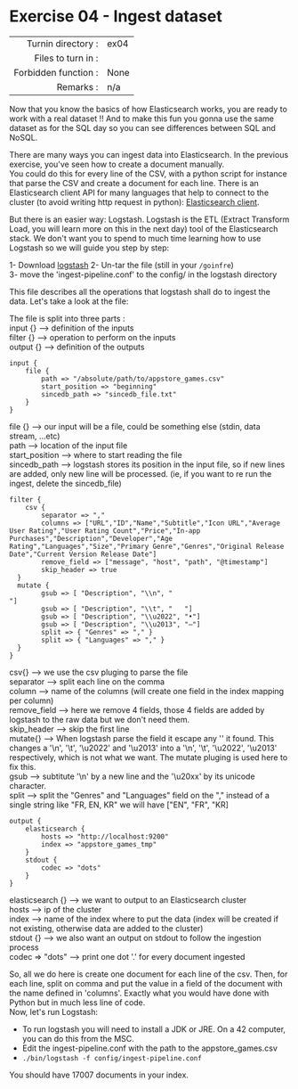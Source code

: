 # Exercise 04 - Ingest dataset 

|                         |                    |
| -----------------------:| ------------------ |
|   Turnin directory :    |  ex04              |
|   Files to turn in :    |                    |
|   Forbidden function :  |  None              |
|   Remarks :             |  n/a               |

Now that you know the basics of how Elasticsearch works, you are ready to work with a real dataset !!
And to make this fun you gonna use the same dataset as for the SQL day so you can see differences between SQL and NoSQL.

There are many ways you can ingest data into Elasticsearch. In the previous exercise, you've seen how to create a document manually.  
You could do this for every line of the CSV, with a python script for instance that parse the CSV and create a document for each line. There is an Elasticsearch client API for many languages that help to connect to the cluster (to avoid writing http request in python): [Elasticsearch client](https://www.elastic.co/guide/en/elasticsearch/client/index.html).

But there is an easier way: Logstash. Logstash is the ETL (Extract Transform Load, you will learn more on this in the next day) tool of the Elasticsearch stack. We don't want you to spend to much time learning how to use Logstash so we will guide you step by step:

1- Download [logstash](https://www.elastic.co/downloads/logstash)
2- Un-tar the file (still in your `/goinfre`)  
3- move the 'ingest-pipeline.conf' to the config/ in the logstash directory  

This file describes all the operations that logstash shall do to ingest the data. Let's take a look at the file:

The file is split into three parts :  
input {} --> definition of the inputs  
filter {} --> operation to perform on the inputs  
output {} --> definition of the outputs  

```
input {
	file { 
		path => "/absolute/path/to/appstore_games.csv"
		start_position => "beginning"
		sincedb_path => "sincedb_file.txt"
	}
}
```
file {} --> our input will be a file, could be something else (stdin, data stream, ...etc)  
path --> location of the input file  
start_position --> where to start reading the file  
sincedb_path --> logstash stores its position in the input file, so if new lines are added, only new line will be processed. (ie, if you want to re run the ingest, delete the sincedb_file)  

```
filter {
	csv {
		separator => ","
		columns => ["URL","ID","Name","Subtitle","Icon URL","Average User Rating","User Rating Count","Price","In-app Purchases","Description","Developer","Age Rating","Languages","Size","Primary Genre","Genres","Original Release Date","Current Version Release Date"]
		remove_field => ["message", "host", "path", "@timestamp"]
		skip_header => true
  }
  mutate {
		gsub => [ "Description", "\\n", "
"]
		gsub => [ "Description", "\\t", "	"]
		gsub => [ "Description", "\\u2022", "•"]
		gsub => [ "Description", "\\u2013", "–"]
		split => { "Genres" => "," }
		split => { "Languages" => "," }
  }
}
```
csv{} --> we use the csv pluging to parse the file  
separator --> split each line on the comma  
column --> name of the columns (will create one field in the index mapping per column)  
remove_field --> here we remove 4 fields, those 4 fields are added by logstash to the raw data but we don't need them.  
skip_header --> skip the first line  
mutate{} --> When logstash parse the field it escape any '\' it found. This changes a '\n', '\t', '\u2022' and '\u2013' into a '\\n', '\\t', '\\u2022', '\\u2013' respectively, which is not what we want. The mutate pluging is used here to fix this.  
gsub --> subtitute '\\n' by a new line and the '\\u20xx' by its unicode character.  
split --> split the "Genres" and "Languages" field on the "," instead of a single string like "FR, EN, KR" we will have ["EN", "FR", "KR]  

```
output {
	elasticsearch {
		hosts => "http://localhost:9200"
		index => "appstore_games_tmp"
	}
	stdout {
		codec => "dots"
	}
}
```
elasticsearch {} --> we want to output to an Elasticsearch cluster  
hosts --> ip of the cluster  
index --> name of the index where to put the data (index will be created if not existing, otherwise data are added to the cluster)  
stdout {} --> we also want an output on stdout to follow the ingestion process  
codec => "dots" --> print one dot '.' for every document ingested  

So, all we do here is create one document for each line of the csv. Then, for each line, split on comma and put the value in a field of the document with the name defined in 'columns'. Exactly what you would have done with Python but in much less line of code.  
Now, let's run Logstash:
- To run logstash you will need to install a JDK or JRE. On a 42 computer, you can do this from the MSC.
- Edit the ingest-pipeline.conf with the path to the appstore_games.csv
- `./bin/logstash -f config/ingest-pipeline.conf`  

 
You should have 17007 documents in your index.
